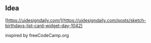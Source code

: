 ## Idea

[https://uidesigndaily.com/](https://uidesigndaily.com/posts/sketch-birthdays-list-card-widget-day-1042)

inspired by freeCodeCamp.org
